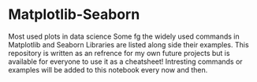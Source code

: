 # Matplotlib-Seaborn
Most used plots in data science
Some fg the widely used commands in Matplotlib and Seaborn Libraries are listed along side their examples.
This repository is written as an refrence for my own future projects but is available for everyone to use it as a cheatsheet!
Intresting commands or examples will be added to this notebook every now and then.
